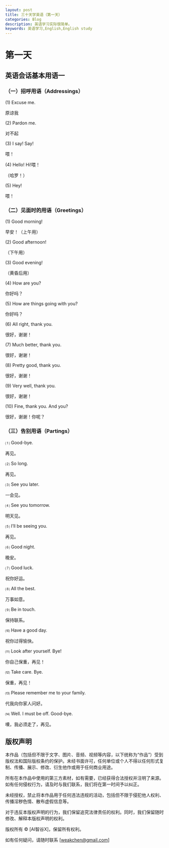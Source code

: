 ```yaml
---
layout: post
title: 三十天学英语（第一天）
categories: Blog
description: 英语学习实际很简单。
keywords: 英语学习,English,English study
---
```


# 第一天

## 英语会话基本用语一

### （一）招呼用语（Addressings）

(1) Excuse me. 

原谅我

(2) Pardon me.

对不起

(3) I say! Say!	

喂！

(4) Hello! Hi!喂！

（哈罗！）

(5) Hey!

喂！

### （二）见面时的用语（Greetings）

(1) Good morning!	

早安！（上午用）

(2) Good afternoon!

（下午用）

(3) Good evening!

（黄昏后用）

(4) How are you? 

你好吗？

(5) How are things going with you? 

你好吗？

(6) All right, thank you. 

很好，谢谢！

(7) Much better, thank you. 

很好，谢谢！

(8) Pretty good, thank you.

很好，谢谢！

(9) Very well, thank you.

很好，谢谢！

(10) Fine, thank you. And you?

很好，谢谢！你呢？

### （三）告别用语（Partings）

⑴ Good-bye.

再见。

⑵ So long.

再见。

⑶ See you later.

一会见。

⑷ See you tomorrow.

明天见。

⑸ I’ll be seeing you.

再见。

⑹ Good night.

晚安。

⑺ Good luck.

祝你好运。

⑻ All the best.

万事如意。

⑼ Be in touch.

保持联系。

⑽ Have a good day.

祝你过得愉快。

⑾ Look after yourself. Bye!

你自己保重，再见！

⑿ Take care. Bye.

保重，再见！

⒀ Please remember me to your family.

代我向你家人问好。

⒁ Well. I must be off. Good-bye.

噢，我必须走了，再见。

## 版权声明

本作品（包括但不限于文字、图片、音频、视频等内容，以下统称为“作品”）受到版权法和国际版权条约的保护。未经书面许可，任何单位或个人不得以任何形式复制、传播、展示、修改、衍生他作或用于任何商业用途。

所有在本作品中使用的第三方素材，如有需要，已经获得合法授权并注明了来源。如有任何侵权行为，请及时与我们联系，我们将在第一时间予以纠正。

未经授权，禁止将本作品用于任何违法违规的活动，包括但不限于侵犯他人权利、传播淫秽色情、散布虚假信息等。

对于违反本版权声明的行为，我们保留追究法律责任的权利。同时，我们保留随时修改、解释本版权声明的权利。

版权所有 © [AI智谷X]，保留所有权利。

如有任何疑问，请随时联系 [weakchen@gmail.com]



